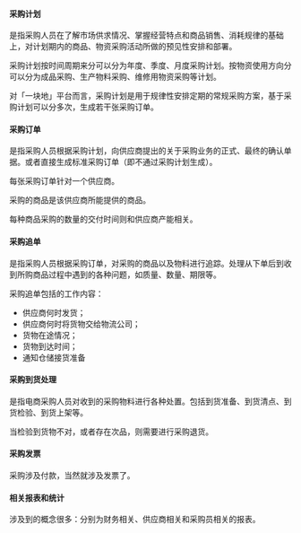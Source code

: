 
#### 采购计划

是指采购人员在了解市场供求情况、掌握经营特点和商品销售、消耗规律的基础上，对计划期内的商品、物资采购活动所做的预见性安排和部署。

采购计划按时间周期来分可以分为年度、季度、月度采购计划。按物资使用方向分可以分为成品采购、生产物料采购、维修用物资采购等计划。

对「一块地」平台而言，采购计划是用于规律性安排定期的常规采购方案，基于采购计划可以分多次，生成若干张采购订单。

#### 采购订单

是指采购人员根据采购计划，向供应商提出的关于采购业务的正式、最终的确认单据。或者直接生成标准采购订单（即不通过采购计划生成）。

每张采购订单针对一个供应商。

采购的商品是该供应商所能提供的商品。

每种商品采购的数量的交付时间则和供应商产能相关。

#### 采购追单

是指采购人员根据采购订单，对采购的商品以及物料进行追踪。处理从下单后到收到所购商品过程中遇到的各种问题，如质量、数量、期限等。

采购追单包括的工作内容：

* 供应商何时发货；
* 供应商何时将货物交给物流公司；
* 货物在途情况；
* 货物到达时间；
* 通知仓储接货准备

#### 采购到货处理

是指电商采购人员对收到的采购物料进行各种处置。包括到货准备、到货清点、到货检验、到货上架等。

当检验到货物不对，或者存在次品，则需要进行采购退货。

#### 采购发票

采购涉及付款，当然就涉及发票了。

#### 相关报表和统计

涉及到的概念很多：分别为财务相关、供应商相关和采购员相关的报表。